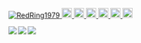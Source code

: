 <p align="left"> 
  <a href="https://github.com/RedRing1979/RedRing1979/">
    <img src="https://komarev.com/ghpvc/?username=RedRing1979" alt="RedRing1979" />
  </a>
  <a href="http://twitter.com/RedRing1979">
    <img height="20" src="https://img.shields.io/twitter/follow/RedRing1979?label=Twitter&logo=twitter&style=flat" />
  </a>
  <a href="https://github.com/RedRing1979">
    <img height="20" src="https://img.shields.io/github/followers/RedRing1979?label=follow&logo=github&style=flat" />
  </a>
  <a href="https://www.reddit.com/user/RedRing1979">
    <img height="20" src="https://img.shields.io/reddit/user-karma/combined/RedRing1979?label=Reddit&logo=reddit&style=flat" />
  </a>
  <a href="https://stackoverflow.com/users/18312637/redring">
    <img height="20" src="https://img.shields.io/stackexchange/stackoverflow/r/18312637?label=StackOverflow&logo=stack-overflow&style=flat" />
  </a>
  <a href="http://qiita.com/RedRing">
    <img height="20" src="https://qiita-badge.apiapi.app/s/RedRing/posts.svg" />
  </a>
  <//qiita.com/RedRing">
    <img height="20" src="https://qiita-badge.apiapi.app/s/RedRing/contributions.svg" />
  </a>
</p>
<a href="https://github.com/anuraghazra/github-readme-stats">
  <img align="left" src="https://github-readme-stats.vercel.app/api?username=RedRing1979&count_private=true&show_icons=true" />
</a>
<a href="https://github.com/anuraghazra/github-readme-stats">
  <img align="left" src="https://github-readme-stats.vercel.app/api/top-langs/?username=RedRing1979" />
</a>
<!--<a href="https://github-profile-summary-cards">
  <img align="left" src="https://github-profile-summary-cards.vercel.app/api/cards/profile-details?username=RedRing1979" />
</a>-->
<a href="https://github-profile-trophy">
  <img align="left" src="https://github-profile-trophy.vercel.app/?username=RedRing1979" />
</a>
